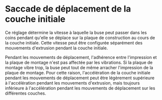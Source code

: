 Saccade de déplacement de la couche initiale
===

Ce réglage détermine la vitesse à laquelle la buse peut passer dans les coins pendant qu'elle se déplace sur la plaque de construction au cours de la couche initiale. Cette vitesse peut être configurée séparément des mouvements d'extrusion pendant la couche initiale.

Pendant les mouvements de déplacement, l'adhérence entre l'impression et la plaque de montage n'est pas affectée par les vibrations. Si la plaque de montage vibre trop, la buse peut tout de même arracher l'impression de la plaque de montage. Pour cette raison, l'accélération de la couche initiale pendant les mouvements de déplacement peut être légèrement supérieure à l'accélération pendant les mouvements d'extrusion, mais toujours inférieure à l'accélération pendant les mouvements de déplacement sur les différentes couches.
